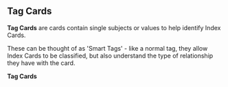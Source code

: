 ## Tag Cards

**Tag Cards** are cards contain single subjects or values to help identify Index Cards. 

These can be thought of as 'Smart Tags' - like a normal tag, they allow Index Cards to be classified, but also understand the type of relationship they have with the card. 

**Tag Cards** 
